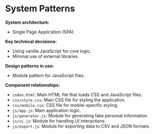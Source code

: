 # System Patterns

**System architecture:**

*   Single Page Application (SPA)

**Key technical decisions:**

*   Using vanilla JavaScript for core logic.
*   Minimal use of external libraries.

**Design patterns in use:**

*   Module pattern for JavaScript files.

**Component relationships:**

*   `index.html`: Main HTML file that loads CSS and JavaScript files.
*   `css/style.css`: Main CSS file for styling the application.
*   `css/mobile.css`: CSS file for mobile-specific styling.
*   `js/app.js`: Main application logic.
*   `js/generator.js`: Module for generating fake personal information.
*   `js/ui.js`: Module for handling UI interactions.
*   `js/export.js`: Module for exporting data to CSV and JSON formats.
